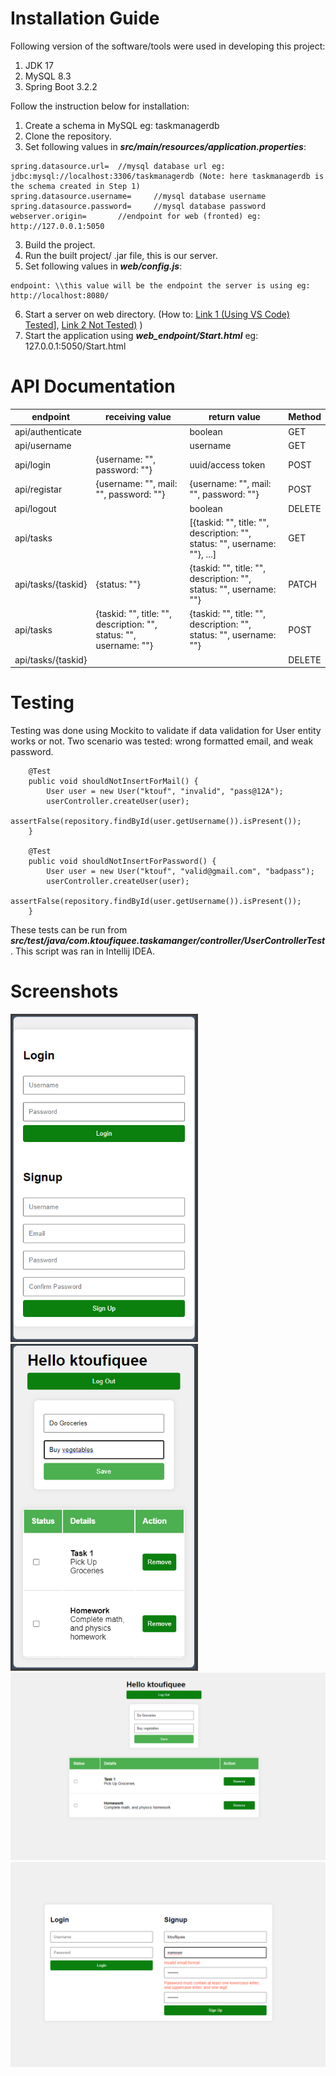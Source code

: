 # Installation Guide

Following version of the software/tools were used in developing this project:
1. JDK 17
2. MySQL 8.3
3. Spring Boot 3.2.2

Follow the instruction below for installation:
1. Create a schema in MySQL eg: taskmanagerdb
2. Clone the repository.
3. Set following values in ***src/main/resources/application.properties***:
```
spring.datasource.url=	//mysql database url eg: jdbc:mysql://localhost:3306/taskmanagerdb (Note: here taskmanagerdb is the schema created in Step 1)
spring.datasource.username=		//mysql database username
spring.datasource.password=		//mysql database password
webserver.origin=		//endpoint for web (fronted) eg: http://127.0.0.1:5050
```
3. Build the project.
4. Run the built project/ .jar file, this is our server.
5. Set following values in ***web/config.js***:
```
endpoint: \\this value will be the endpoint the server is using eg: http://localhost:8080/
```
6. Start a server on web directory. (How to: [Link 1 (Using VS Code) Tested](https://www.geeksforgeeks.org/how-to-enable-live-server-on-visual-studio-code/)], [Link 2 Not Tested)](https://attacomsian.com/blog/local-web-server) )
7. Start the application using ***web_endpoint/Start.html*** eg: 127.0.0.1:5050/Start.html

# API Documentation
| endpoint |  receiving value | return value | Method |
|------------|------------------|------------|------|
|api/authenticate | |boolean | GET |
|api/username | | username | GET |
|api/login | {username: "", password: ""} | uuid/access token| POST |
|api/registar| {username: "", mail: "", password: ""} | {username: "", mail: "", password: ""}| POST |
|api/logout | |boolean | DELETE |
|api/tasks | |[{taskid: "", title: "", description: "", status: "", username: ""}, ...] | GET |
|api/tasks/{taskid} | {status: ""} |{taskid: "", title: "", description: "", status: "", username: ""} | PATCH |
|api/tasks |{taskid: "", title: "", description: "", status: "", username: ""} | {taskid: "", title: "", description: "", status: "", username: ""}| POST |
|api/tasks/{taskid} | | | DELETE |

# Testing
Testing was done using Mockito to validate if data validation for User entity works or not. Two scenario was tested: wrong formatted email, and weak password.
```
    @Test
    public void shouldNotInsertForMail() {
        User user = new User("ktouf", "invalid", "pass@12A");
        userController.createUser(user);
        assertFalse(repository.findById(user.getUsername()).isPresent());
    }

    @Test
    public void shouldNotInsertForPassword() {
        User user = new User("ktouf", "valid@gmail.com", "badpass");
        userController.createUser(user);
        assertFalse(repository.findById(user.getUsername()).isPresent());
    }
```
These tests can be run from ***src/test/java/com.ktoufiquee.taskamanger/controller/UserControllerTest***. This script was ran in Intellij IDEA.

# Screenshots
<img src="/screenshots/Screenshot 2024-02-01 122558.png" alt="image" width="300" height="auto"><img src="/screenshots/Screenshot 2024-02-01 123247.png" alt="image" width="300" height="auto"> <br>
<img src="/screenshots/Screenshot 2024-02-01 123314.png" alt="image" width="600" height="auto"><img src="/screenshots/Screenshot 2024-02-01 123417.png" alt="image" width="600" height="auto"> <br>

